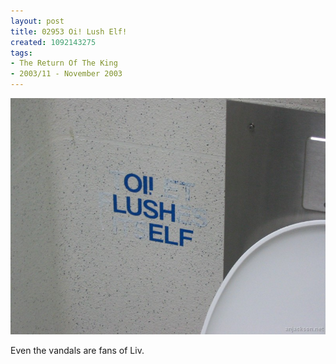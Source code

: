 ```yaml
---
layout: post
title: 02953 Oi! Lush Elf!
created: 1092143275
tags:
- The Return Of The King
- 2003/11 - November 2003
---
```


<img src="/image/images/129_2953-1045.jpg"/>

Even the vandals are fans of Liv.
